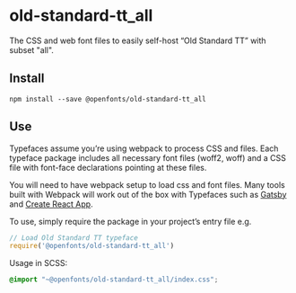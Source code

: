 
# old-standard-tt_all

The CSS and web font files to easily self-host “Old Standard TT” with subset "all".

## Install

`npm install --save @openfonts/old-standard-tt_all`

## Use

Typefaces assume you’re using webpack to process CSS and files. Each typeface
package includes all necessary font files (woff2, woff) and a CSS file with
font-face declarations pointing at these files.

You will need to have webpack setup to load css and font files. Many tools built
with Webpack will work out of the box with Typefaces such as [Gatsby](https://github.com/gatsbyjs/gatsby)
and [Create React App](https://github.com/facebookincubator/create-react-app).

To use, simply require the package in your project’s entry file e.g.

```javascript
// Load Old Standard TT typeface
require('@openfonts/old-standard-tt_all')
```

Usage in SCSS:
```scss
@import "~@openfonts/old-standard-tt_all/index.css";
```
